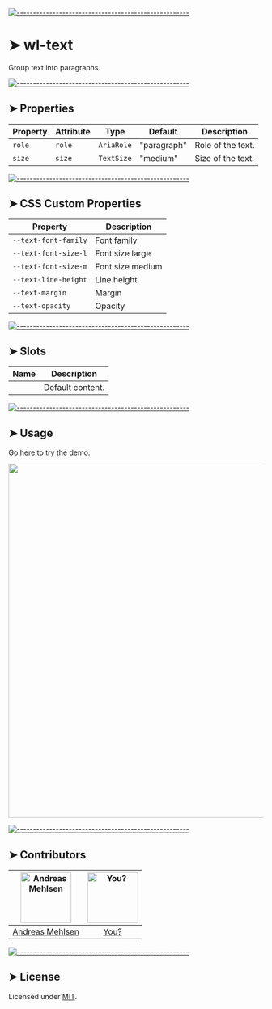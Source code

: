 
[![-----------------------------------------------------](https://raw.githubusercontent.com/andreasbm/readme/master/assets/lines/colored.png)](#wl-text)

# ➤ wl-text

Group text into paragraphs.


[![-----------------------------------------------------](https://raw.githubusercontent.com/andreasbm/readme/master/assets/lines/colored.png)](#properties)

## ➤ Properties

| Property | Attribute | Type       | Default     | Description       |
|----------|-----------|------------|-------------|-------------------|
| `role`   | `role`    | `AriaRole` | "paragraph" | Role of the text. |
| `size`   | `size`    | `TextSize` | "medium"    | Size of the text. |


[![-----------------------------------------------------](https://raw.githubusercontent.com/andreasbm/readme/master/assets/lines/colored.png)](#css-custom-properties)

## ➤ CSS Custom Properties

| Property             | Description      |
|----------------------|------------------|
| `--text-font-family` | Font family      |
| `--text-font-size-l` | Font size large  |
| `--text-font-size-m` | Font size medium |
| `--text-line-height` | Line height      |
| `--text-margin`      | Margin           |
| `--text-opacity`     | Opacity          |


[![-----------------------------------------------------](https://raw.githubusercontent.com/andreasbm/readme/master/assets/lines/colored.png)](#slots)

## ➤ Slots

| Name | Description      |
|------|------------------|
|      | Default content. |



[![-----------------------------------------------------](https://raw.githubusercontent.com/andreasbm/readme/master/assets/lines/colored.png)](#usage)

## ➤ Usage

Go [here](https://weightless.dev/elements/text) to try the demo.

<a href="https://weightless.dev/elements/text" align="center">
  <img src="https://raw.githubusercontent.com/andreasbm/elements/master/screenshots/wl-text.png" width="700" />
</a>


[![-----------------------------------------------------](https://raw.githubusercontent.com/andreasbm/readme/master/assets/lines/colored.png)](#contributors)

## ➤ Contributors
	

| [<img alt="Andreas Mehlsen" src="https://avatars1.githubusercontent.com/u/6267397?s=460&v=4" width="100">](https://twitter.com/andreasmehlsen) | [<img alt="You?" src="https://joeschmoe.io/api/v1/random" width="100">](https://github.com/andreasbm/weightless/blob/master/CONTRIBUTING.md) |
|:--------------------------------------------------:|:--------------------------------------------------:|
| [Andreas Mehlsen](https://twitter.com/andreasmehlsen) | [You?](https://github.com/andreasbm/weightless/blob/master/CONTRIBUTING.md) |


[![-----------------------------------------------------](https://raw.githubusercontent.com/andreasbm/readme/master/assets/lines/colored.png)](#license)

## ➤ License
	
Licensed under [MIT](https://opensource.org/licenses/MIT).